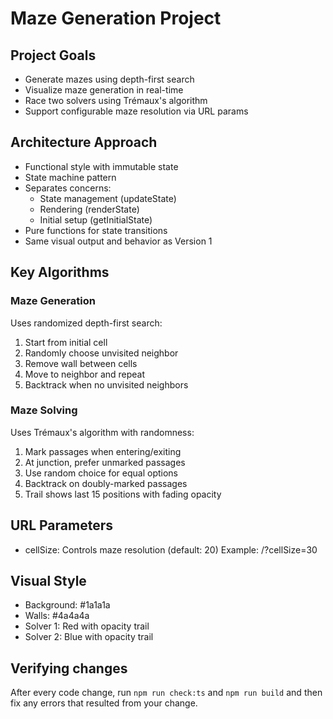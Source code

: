 # Maze Generation Project

## Project Goals

- Generate mazes using depth-first search
- Visualize maze generation in real-time
- Race two solvers using Trémaux's algorithm
- Support configurable maze resolution via URL params

## Architecture Approach

- Functional style with immutable state
- State machine pattern
- Separates concerns:
  - State management (updateState)
  - Rendering (renderState)
  - Initial setup (getInitialState)
- Pure functions for state transitions
- Same visual output and behavior as Version 1

## Key Algorithms

### Maze Generation

Uses randomized depth-first search:

1. Start from initial cell
2. Randomly choose unvisited neighbor
3. Remove wall between cells
4. Move to neighbor and repeat
5. Backtrack when no unvisited neighbors

### Maze Solving

Uses Trémaux's algorithm with randomness:

1. Mark passages when entering/exiting
2. At junction, prefer unmarked passages
3. Use random choice for equal options
4. Backtrack on doubly-marked passages
5. Trail shows last 15 positions with fading opacity

## URL Parameters

- cellSize: Controls maze resolution (default: 20)
  Example: /?cellSize=30

## Visual Style

- Background: #1a1a1a
- Walls: #4a4a4a
- Solver 1: Red with opacity trail
- Solver 2: Blue with opacity trail

## Verifying changes

After every code change, run `npm run check:ts` and `npm run build` and then fix any errors that resulted from your change.
